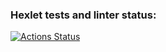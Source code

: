 ### Hexlet tests and linter status:
[![Actions Status](https://github.com/SiKnow/frontend-project-lvl3/workflows/hexlet-check/badge.svg)](https://github.com/SiKnow/frontend-project-lvl3/actions)